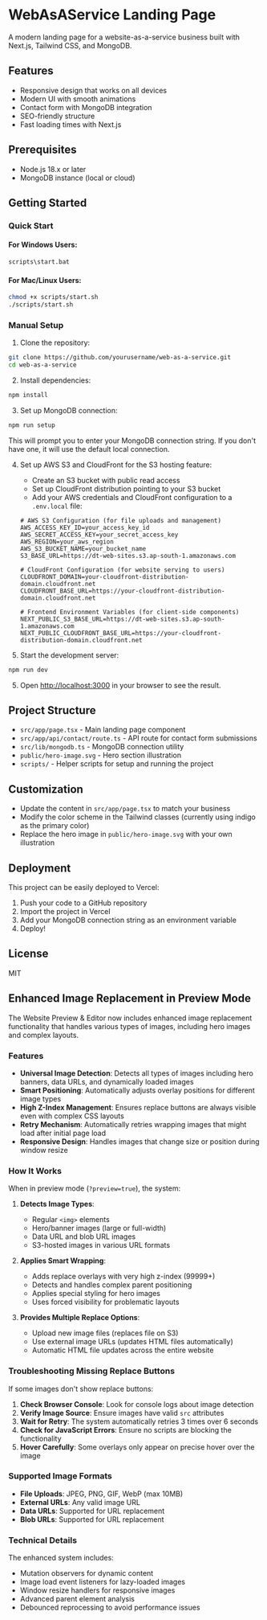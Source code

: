 # WebAsAService Landing Page

A modern landing page for a website-as-a-service business built with Next.js, Tailwind CSS, and MongoDB.

## Features

- Responsive design that works on all devices
- Modern UI with smooth animations
- Contact form with MongoDB integration
- SEO-friendly structure
- Fast loading times with Next.js

## Prerequisites

- Node.js 18.x or later
- MongoDB instance (local or cloud)

## Getting Started

### Quick Start

#### For Windows Users:
```bash
scripts\start.bat
```

#### For Mac/Linux Users:
```bash
chmod +x scripts/start.sh
./scripts/start.sh
```

### Manual Setup

1. Clone the repository:
```bash
git clone https://github.com/yourusername/web-as-a-service.git
cd web-as-a-service
```

2. Install dependencies:
```bash
npm install
```

3. Set up MongoDB connection:
```bash
npm run setup
```
This will prompt you to enter your MongoDB connection string. If you don't have one, it will use the default local connection.

4. Set up AWS S3 and CloudFront for the S3 hosting feature:
   - Create an S3 bucket with public read access
   - Set up CloudFront distribution pointing to your S3 bucket
   - Add your AWS credentials and CloudFront configuration to a `.env.local` file:
   ```
   # AWS S3 Configuration (for file uploads and management)
   AWS_ACCESS_KEY_ID=your_access_key_id
   AWS_SECRET_ACCESS_KEY=your_secret_access_key
   AWS_REGION=your_aws_region
   AWS_S3_BUCKET_NAME=your_bucket_name
   S3_BASE_URL=https://dt-web-sites.s3.ap-south-1.amazonaws.com
   
   # CloudFront Configuration (for website serving to users)
   CLOUDFRONT_DOMAIN=your-cloudfront-distribution-domain.cloudfront.net
   CLOUDFRONT_BASE_URL=https://your-cloudfront-distribution-domain.cloudfront.net
   
   # Frontend Environment Variables (for client-side components)
   NEXT_PUBLIC_S3_BASE_URL=https://dt-web-sites.s3.ap-south-1.amazonaws.com
   NEXT_PUBLIC_CLOUDFRONT_BASE_URL=https://your-cloudfront-distribution-domain.cloudfront.net
   ```

5. Start the development server:
```bash
npm run dev
```

5. Open [http://localhost:3000](http://localhost:3000) in your browser to see the result.

## Project Structure

- `src/app/page.tsx` - Main landing page component
- `src/app/api/contact/route.ts` - API route for contact form submissions
- `src/lib/mongodb.ts` - MongoDB connection utility
- `public/hero-image.svg` - Hero section illustration
- `scripts/` - Helper scripts for setup and running the project

## Customization

- Update the content in `src/app/page.tsx` to match your business
- Modify the color scheme in the Tailwind classes (currently using indigo as the primary color)
- Replace the hero image in `public/hero-image.svg` with your own illustration

## Deployment

This project can be easily deployed to Vercel:

1. Push your code to a GitHub repository
2. Import the project in Vercel
3. Add your MongoDB connection string as an environment variable
4. Deploy!

## License

MIT

## Enhanced Image Replacement in Preview Mode

The Website Preview & Editor now includes enhanced image replacement functionality that handles various types of images, including hero images and complex layouts.

### Features

- **Universal Image Detection**: Detects all types of images including hero banners, data URLs, and dynamically loaded images
- **Smart Positioning**: Automatically adjusts overlay positions for different image types
- **High Z-Index Management**: Ensures replace buttons are always visible even with complex CSS layouts
- **Retry Mechanism**: Automatically retries wrapping images that might load after initial page load
- **Responsive Design**: Handles images that change size or position during window resize

### How It Works

When in preview mode (`?preview=true`), the system:

1. **Detects Image Types**:
   - Regular `<img>` elements
   - Hero/banner images (large or full-width)
   - Data URL and blob URL images
   - S3-hosted images in various URL formats

2. **Applies Smart Wrapping**:
   - Adds replace overlays with very high z-index (99999+)
   - Detects and handles complex parent positioning
   - Applies special styling for hero images
   - Uses forced visibility for problematic layouts

3. **Provides Multiple Replace Options**:
   - Upload new image files (replaces file on S3)
   - Use external image URLs (updates HTML files automatically)
   - Automatic HTML file updates across the entire website

### Troubleshooting Missing Replace Buttons

If some images don't show replace buttons:

1. **Check Browser Console**: Look for console logs about image detection
2. **Verify Image Source**: Ensure images have valid `src` attributes
3. **Wait for Retry**: The system automatically retries 3 times over 6 seconds
4. **Check for JavaScript Errors**: Ensure no scripts are blocking the functionality
5. **Hover Carefully**: Some overlays only appear on precise hover over the image

### Supported Image Formats

- **File Uploads**: JPEG, PNG, GIF, WebP (max 10MB)
- **External URLs**: Any valid image URL
- **Data URLs**: Supported for URL replacement
- **Blob URLs**: Supported for URL replacement

### Technical Details

The enhanced system includes:
- Mutation observers for dynamic content
- Image load event listeners for lazy-loaded images
- Window resize handlers for responsive images
- Advanced parent element analysis
- Debounced reprocessing to avoid performance issues
